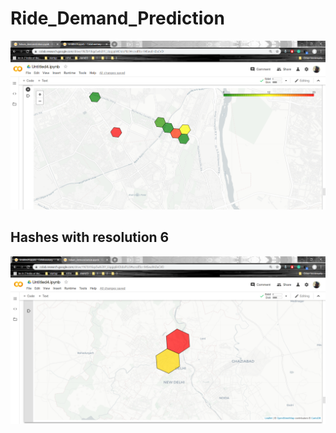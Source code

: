 # Ride_Demand_Prediction
<img src = "hex.png">

## Hashes with resolution 6
<img src = "hex(resolution 6).png">
